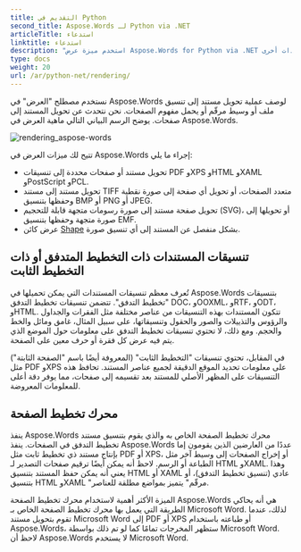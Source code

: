 ```yaml
---
title: التقديم في Python
second_title: Aspose.Words لـ Python via .NET
articleTitle: استدعاء
linktitle: استدعاء
description: "استخدم ميزة عرض Aspose.Words for Python via .NET لتنسيق مستند تخطيط التدفق إلى صفحات وتحويل هذا المستند أو الصفحات المحددة إلى مستندات أخرى (PDF وHTML وXPS وما إلى ذلك) أو تنسيقات صور (TIFF وPNG وSVG وما إلى ذلك) لتنسيقات العرض أو التحويلات الإضافية أو الطباعة."
type: docs
weight: 20
url: /ar/python-net/rendering/
---
```


نستخدم مصطلح "العرض" في Aspose.Words لوصف عملية تحويل مستند إلى تنسيق ملف أو وسيط مرقّم أو يحمل مفهوم الصفحات. نحن نتحدث عن تحويل المستند إلى صفحات. يوضح الرسم البياني التالي ماهية العرض في Aspose.Words.

![rendering_aspose-words](/words/python-net/rendering/rendering-1.png)

تتيح لك ميزات العرض في Aspose.Words إجراء ما يلي:

- تحويل مستند أو صفحات محددة إلى تنسيقات PDF وXPS وHTML وXAML وPostScript وPCL.
- تحويل مستند إلى مستند TIFF متعدد الصفحات، أو تحويل أي صفحة إلى صورة نقطية وحفظها بتنسيق BMP أو PNG أو JPEG.
- تحويل صفحة مستند إلى صورة رسومات متجهة قابلة للتحجيم (SVG)، أو تحويلها إلى صورة متجهة وحفظها بتنسيق EMF.
- عرض كائن [Shape](https://reference.aspose.com/words/python-net/aspose.words.drawing/shape/) بشكل منفصل عن المستند إلى أي تنسيق صورة.

## تنسيقات المستندات ذات التخطيط المتدفق أو ذات التخطيط الثابت

تُعرف معظم تنسيقات المستندات التي يمكن تحميلها في Aspose.Words بتنسيقات "تخطيط التدفق". تتضمن تنسيقات تخطيط التدفق DOC، وOOXML، وRTF، وODT، وHTML. تتكون المستندات بهذه التنسيقات من عناصر مختلفة مثل الفقرات والجداول والرؤوس والتذييلات والصور والحقول وتنسيقاتها، على سبيل المثال، غامق ومائل والخط والحجم. ومع ذلك، لا تحتوي تنسيقات تخطيط التدفق على معلومات حول الموضع الذي يتم فيه عرض كل فقرة أو حرف معين على الصفحة.

في المقابل، تحتوي تنسيقات "التخطيط الثابت" (المعروفة أيضًا باسم "الصفحة الثابتة") مثل PDF وXPS على معلومات تحديد الموقع الدقيقة لجميع عناصر المستند. تحافظ هذه التنسيقات على المظهر الأصلي للمستند بعد تقسيمه إلى صفحات، مما يوفر دقة أعلى للمعلومات المعروضة.

## محرك تخطيط الصفحة

ينفذ Aspose.Words محرك تخطيط الصفحة الخاص به والذي يقوم بتنسيق مستند تخطيط التدفق في الصفحات. ينفذ Aspose.Words عددًا من العارضين الذين يقومون إما بإنتاج مستند ذي تخطيط ثابت مثل PDF أو XPS، أو إخراج الصفحات إلى وسيط آخر مثل الطباعة أو الرسم. لاحظ أنه يمكن أيضًا ترقيم صفحات التصدير لـ HTML وXAML. وهذا يعني أنه يمكن حفظ المستند بتنسيق HTML أو XAML عادي (تنسيق تخطيط التدفق)، أو بتنسيق HTML وXAML "مرقّم" يتميز بمواضع مطلقة للعناصر.

الميزة الأكثر أهمية لاستخدام محرك تخطيط الصفحة Aspose.Words هي أنه يحاكي الطريقة التي يعمل بها محرك تخطيط الصفحة الخاص بـ Microsoft Word. لذلك، عندما تقوم بتحويل مستند Microsoft Word إلى PDF أو XPS أو طباعته باستخدام Aspose.Words، ستظهر المخرجات تمامًا كما لو تم ذلك بواسطة Microsoft Word. لاحظ أن Aspose.Words لا يستخدم Microsoft Word.

